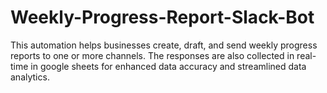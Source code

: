 # Weekly-Progress-Report-Slack-Bot

This automation helps businesses create, draft, and send weekly progress reports to one or more channels. The responses are also collected in real-time in google sheets for enhanced data accuracy and streamlined data analytics. 
